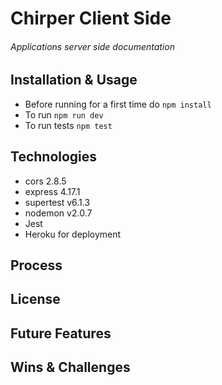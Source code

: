 # Chirper Client Side

###### Applications server side documentation

## Installation & Usage

* Before running for a first time do ```npm install```
* To run ```npm run dev```
* To run tests ```npm test```

## Technologies

* cors 2.8.5
* express 4.17.1
* supertest v6.1.3
* nodemon v2.0.7
* Jest
* Heroku for deployment 

## Process 

## License

## Future Features 

## Wins & Challenges

